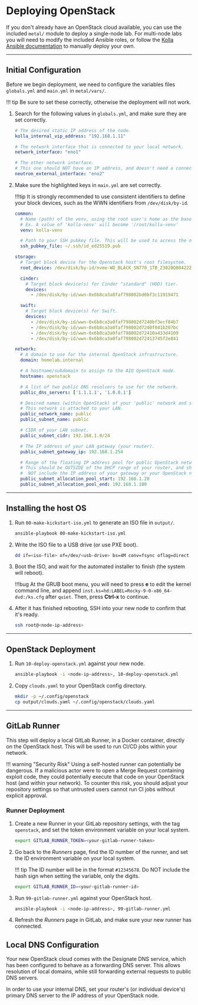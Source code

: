 # Deploying OpenStack

If you don't already have an OpenStack cloud available, you can use the
 included `metal/` module to deploy a single-node lab. For multi-node
 labs you will need to modify the included Ansible roles, or follow the
 [Kolla Ansible documentation](https://docs.openstack.org/kolla-ansible/zed/)
 to manually deploy your own.

---

## Initial Configuration

Before we begin deployment, we need to configure the variables files
 `globals.yml` and `main.yml` in `metal/vars/`.

!!! tip
    Be sure to set these correctly, otherwise the deployment will not work.

1. Search for the following values in `globals.yml`, and make sure they
   are set correctly.

    ```yaml title="metal/vars/globals.yml"
    # The desired static IP address of the node.
    kolla_internal_vip_address: "192.168.1.11"

    # The network interface that is connected to your local network.
    network_interface: "eno1"

    # The other network interface.
    # This one should NOT have an IP address, and doesn't need a connection.
    neutron_external_interface: "eno2"
    ```

1. Make sure the highlighted keys in `main.yml` are set correctly.

    !!!tip
        It is strongly recommended to use consistent identifiers to define
        your block devices, such as the WWN identifiers from `/dev/disk/by-id`.

    ```yaml title="metal/vars/main.yml" hl_lines="7 11 15 20 42 45 50 51"
    common:
      # Name (path) of the venv, using the root user's home as the base.
      # Ex. A value of 'kolla-venv' will become '/root/kolla-venv'
      venv: kolla-venv

      # Path to your SSH pubkey file. This will be used to access the node.
      ssh_pubkey_file: ~/.ssh/id_ed25519.pub

    storage:
      # Target block device for the Openstack host's root filesystem.
      root_device: /dev/disk/by-id/nvme-WD_BLACK_SN770_1TB_23020Q804222

      cinder:
        # Target block device(s) for Cinder "standard" (HDD) tier.
        devices:
          - /dev/disk/by-id/wwn-0x6b8ca3a0faf798002bd0bf3c11919471

      swift:
        # Target block device(s) for Swift.
        devices:
          - /dev/disk/by-id/wwn-0x6b8ca3a0faf798002d7240bf3ecf84b7
          - /dev/disk/by-id/wwn-0x6b8ca3a0faf798002d7240f041b207bc
          - /dev/disk/by-id/wwn-0x6b8ca3a0faf798002d72410a433d4109
          - /dev/disk/by-id/wwn-0x6b8ca3a0faf798002d72413745f2e841

    network:
      # A domain to use for the internal OpenStack infrastructure.
      domain: homelab.internal

      # A hostname/subdomain to assign to the AIO OpenStack node.
      hostname: openstack

      # A list of two public DNS resolvers to use for the network.
      public_dns_servers: ['1.1.1.1', '1.0.0.1']

      # Desired names (within OpenStack) of your 'public' network and subnet.
      # This network is attached to your LAN.
      public_network_name: public
      public_subnet_name: public

      # CIDR of your LAN subnet.
      public_subnet_cidr: 192.168.1.0/24

      # The IP address of your LAN gateway (your router).
      public_subnet_gateway_ip: 192.168.1.254

      # Range of the floating IP address pool for public OpenStack network.
      # This should be OUTSIDE of the DHCP range of your router, and should
      #  NOT include the IP address of your gateway or your OpenStack node.
      public_subnet_allocation_pool_start: 192.168.1.20
      public_subnet_allocation_pool_end: 192.168.1.100
    ```

---

## Installing the host OS

1. Run `00-make-kickstart-iso.yml` to generate an ISO file in `output/`.

    ```sh
    ansible-playbook 00-make-kickstart-iso.yml
    ```

1. Write the ISO file to a USB drive (or use PXE boot).

    ```sh
    dd if=<iso-file> of=/dev/<usb-drive> bs=4M conv=fsync oflag=direct status=progress
    ```

1. Boot the ISO, and wait for the automated installer to finish (the system
   will reboot).

    !!!bug
        At the GRUB boot menu, you will need to press **e** to edit the kernel
        command line, and append `inst.ks=hd:LABEL=Rocky-9-0-x86_64-dvd:/ks.cfg`
        after `quiet`. Then, press **Ctrl-x** to continue.

1. After it has finished rebooting, SSH into your new node to confirm that
   it's ready.

    ```sh
    ssh root@<node-ip-address>
    ```

---

## OpenStack Deployment

1. Run `10-deploy-openstack.yml` against your new node.

    ```sh
    ansible-playbook -i <node-ip-address>, 10-deploy-openstack.yml
    ```

1. Copy `clouds.yaml` to your OpenStack config directory.

    ```sh
    mkdir -p ~/.config/openstack
    cp output/clouds.yaml ~/.config/openstack/clouds.yaml
    ```

---

## GitLab Runner

This step will deploy a local GitLab Runner, in a Docker container, directly
 on the OpenStack host. This will be used to run CI/CD jobs within your
 network.

!!! warning "Security Risk"
    Using a self-hosted runner can potentially be dangerous. If a malicious actor
    were to open a Merge Request containing exploit code, they could potentially
    execute that code on your OpenStack host (and within your network). To counter
    this risk, you should adjust your repository settings so that untrusted users
    cannot run CI jobs without explicit approval.

### Runner Deployment

1. Create a new Runner in your GitLab repository settings, with the tag
   `openstack`, and set the token environment variable on your local system.

    ```sh
    export GITLAB_RUNNER_TOKEN=<your-gitlab-runner-token>
    ```

1. Go back to the *Runners* page, find the ID number of the runner, and set
   the ID environment variable on your local system.

    !!! tip
        The ID number will be in the format `#12345678`. Do NOT include the hash
        sign when setting the variable, only the digits.

    ```sh
    export GITLAB_RUNNER_ID=<your-gitlab-runner-id>
    ```

1. Run `99-gitlab-runner.yml` against your OpenStack host.

    ```sh
    ansible-playbook -i <node-ip-address>, 99-gitlab-runner.yml
    ```

1. Refresh the *Runners* page in GitLab, and make sure your new runner has
   connected.

## Local DNS Configuration

Your new OpenStack cloud comes with the Designate DNS service, which has been
 configured to behave as a forwarding DNS server. This allows resolution of
 local domains, while still forwarding external requests to public DNS servers.

In order to use your internal DNS, set your router's (or individual device's)
 primary DNS server to the IP address of your OpenStack node.

